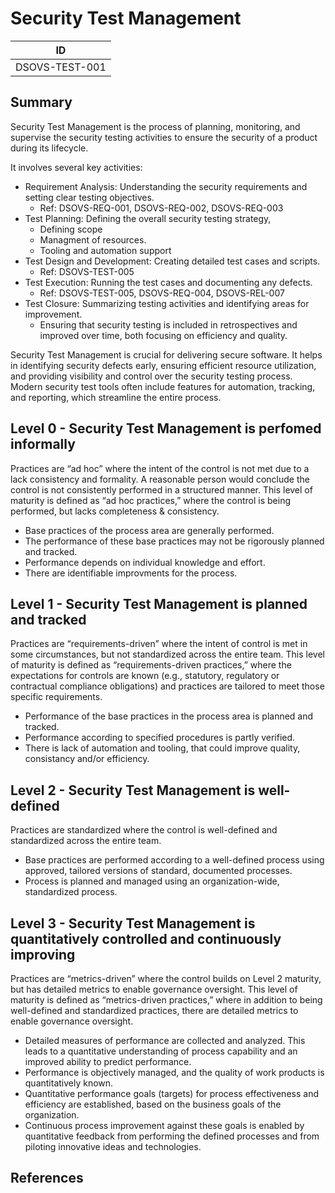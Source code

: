 # Security Test Management

| ID             |
| -------------- |
| DSOVS-TEST-001 |

## Summary

Security Test Management is the process of planning, monitoring, and supervise the security testing activities to ensure the security of a product during its lifecycle. 

It involves several key activities:

- Requirement Analysis: Understanding the security requirements and setting clear testing objectives.
  - Ref: DSOVS-REQ-001, DSOVS-REQ-002, DSOVS-REQ-003
- Test Planning: Defining the overall security testing strategy,
  - Defining scope
  - Managment of resources.
  - Tooling and automation support 
- Test Design and Development: Creating detailed test cases and scripts.
  - Ref: DSOVS-TEST-005
- Test Execution: Running the test cases and documenting any defects.
  - Ref: DSOVS-TEST-005, DSOVS-REQ-004, DSOVS-REL-007
- Test Closure: Summarizing testing activities and identifying areas for improvement.
  - Ensuring that security testing is included in retrospectives and improved over time, both focusing on efficiency and quality.

Security Test Management is crucial for delivering secure software. 
It helps in identifying security defects early, ensuring efficient resource utilization, and providing visibility and control over the security testing process. Modern security test tools often include features for automation, tracking, and reporting, which streamline the entire process.

## Level 0 - Security Test Management is perfomed informally

Practices are “ad hoc” where the intent of the control is not met due to a lack consistency and formality. A reasonable person would conclude the control is not consistently performed in a structured manner.
This level of maturity is defined as “ad hoc practices,” where the control is being performed, but lacks completeness & consistency.
- Base practices of the process area are generally performed.
- The performance of these base practices may not be rigorously planned and tracked.
- Performance depends on individual knowledge and effort.
- There are identifiable improvments for the process.

## Level 1 - Security Test Management is planned and tracked

Practices are “requirements-driven” where the intent of control is met in some circumstances, but not standardized across the entire team.
This level of maturity is defined as “requirements-driven practices,” where the expectations for controls are known (e.g., statutory, regulatory or contractual compliance obligations) and practices are tailored to meet those specific requirements.
- Performance of the base practices in the process area is planned and tracked.
- Performance according to specified procedures is partly verified.
- There is lack of automation and tooling, that could improve quality, consistancy and/or efficiency.

## Level 2 - Security Test Management is well-defined

Practices are standardized where the control is well-defined and standardized across the entire team.
- Base practices are performed according to a well-defined process using approved, tailored versions of standard, documented processes.
- Process is planned and managed using an organization-wide, standardized process.

## Level 3 - Security Test Management is quantitatively controlled and continuously improving

Practices are “metrics-driven” where the control builds on Level 2 maturity, but has detailed metrics to enable governance oversight.
This level of maturity is defined as “metrics-driven practices,” where in addition to being well-defined and standardized practices, there are detailed metrics to enable governance oversight.
- Detailed measures of performance are collected and analyzed. This leads to a quantitative understanding of process capability and an improved ability to predict performance.
- Performance is objectively managed, and the quality of work products is quantitatively known.
- Quantitative performance goals (targets) for process effectiveness and efficiency are established, based on the business goals of the organization.
- Continuous process improvement against these goals is enabled by quantitative feedback from performing the defined processes and from piloting innovative ideas and technologies.

## References
